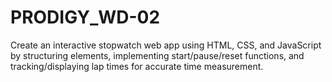 # PRODIGY_WD-02
Create an interactive stopwatch web app using HTML, CSS, and JavaScript by structuring elements, implementing start/pause/reset functions, and tracking/displaying lap times for accurate time measurement.
